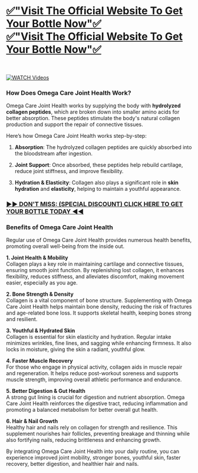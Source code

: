 <div dir="auto">
<div class="markdown-heading" dir="auto">
<h1 class="heading-element" dir="auto" tabindex="-1"><a href="https://supplementsme.com/buy/Omega">✅"Visit The Official Website To Get Your Bottle Now"✅</a><br /><a href="https://supplementsme.com/buy/Omega">✅"Visit The Official Website To Get Your Bottle Now"✅</a></h1>
</div>
</div>
<p dir="auto">&nbsp;</p>
<p dir="auto"><a href="https://supplementsme.com/buy/Omega" rel="nofollow"><img src="https://camo.githubusercontent.com/8a4f000d20f83aca3bf7ec5f350d767afa0574a8a352519fd8cfa583a6f93a33/68747470733a2f2f692e696d6775722e636f6d2f644a486b345a712e676966" alt="WATCH Videos" /></a></p>
<div class="markdown-heading" dir="auto">
<h3 data-pm-slice="1 3 []"><strong>How Does Omega Care Joint Health Work?</strong></h3>
<p>Omega Care Joint Health works by supplying the body with&nbsp;<strong>hydrolyzed collagen peptides</strong>, which are broken down into smaller amino acids for better absorption. These peptides stimulate the body's natural collagen production and support the repair of connective tissues.</p>
<p>Here&rsquo;s how Omega Care Joint Health works step-by-step:</p>
<ol start="1" data-spread="false">
<li>
<p><strong>Absorption</strong>: The hydrolyzed collagen peptides are quickly absorbed into the bloodstream after ingestion.</p>
</li>
<li>
<p><strong>Joint Support</strong>: Once absorbed, these peptides help rebuild cartilage, reduce joint stiffness, and improve flexibility.</p>
</li>
<li>
<p><strong>Hydration &amp; Elasticity</strong>: Collagen also plays a significant role in&nbsp;<strong>skin hydration</strong>&nbsp;and&nbsp;<strong>elasticity</strong>, helping to maintain a youthful appearance.</p>
</li>
</ol>
<h3 data-pm-slice="1 1 []"><strong><a href="https://supplementsme.com/buy/Omega">►► DON'T MISS: (SPECIAL DISCOUNT) CLICK HERE TO GET YOUR BOTTLE TODAY ◄◄</a></strong></h3>
<h3 data-pm-slice="1 3 []"><strong>Benefits of Omega Care Joint Health</strong></h3>
<p>Regular use of Omega Care Joint Health provides numerous health benefits, promoting overall well-being from the inside out.</p>
<p><strong>1. Joint Health &amp; Mobility</strong><br />Collagen plays a key role in maintaining cartilage and connective tissues, ensuring smooth joint function. By replenishing lost collagen, it enhances flexibility, reduces stiffness, and alleviates discomfort, making movement easier, especially as you age.</p>
<p><strong>2. Bone Strength &amp; Density</strong><br />Collagen is a vital component of bone structure. Supplementing with Omega Care Joint Health helps maintain bone density, reducing the risk of fractures and age-related bone loss. It supports skeletal health, keeping bones strong and resilient.</p>
<p><strong>3. Youthful &amp; Hydrated Skin</strong><br />Collagen is essential for skin elasticity and hydration. Regular intake minimizes wrinkles, fine lines, and sagging while enhancing firmness. It also locks in moisture, giving the skin a radiant, youthful glow.</p>
<p><strong>4. Faster Muscle Recovery</strong><br />For those who engage in physical activity, collagen aids in muscle repair and regeneration. It helps reduce post-workout soreness and supports muscle strength, improving overall athletic performance and endurance.</p>
<p><strong>5. Better Digestion &amp; Gut Health</strong><br />A strong gut lining is crucial for digestion and nutrient absorption. Omega Care Joint Health reinforces the digestive tract, reducing inflammation and promoting a balanced metabolism for better overall gut health.</p>
<p><strong>6. Hair &amp; Nail Growth</strong><br />Healthy hair and nails rely on collagen for strength and resilience. This supplement nourishes hair follicles, preventing breakage and thinning while also fortifying nails, reducing brittleness and enhancing growth.</p>
<p>By integrating Omega Care Joint Health into your daily routine, you can experience improved joint mobility, stronger bones, youthful skin, faster recovery, better digestion, and healthier hair and nails.</p>
</div>
